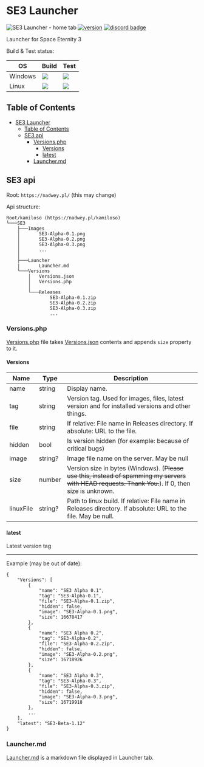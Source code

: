 # SE3 Launcher

![SE3 Launcher - home tab](https://user-images.githubusercontent.com/81181783/185487380-715fa7d4-40d1-448e-8cf6-5b145e575505.png)
[![version](https://img.shields.io/github/v/tag/Space-Eternity-3/SE3-Launcher?label=version&style=for-the-badge)](https://github.com/Space-Eternity-3/SE3-Launcher/releases/)
[![discord badge](https://img.shields.io/discord/909014300088213547?label=Discord&logo=Discord&style=for-the-badge)](https://discord.gg/e4ppBTRKhg)

Launcher for Space Eternity 3

Build & Test status:

| OS      | Build                                                                                                                      | Test                                                                                                                                 |
| ------- | -------------------------------------------------------------------------------------------------------------------------- | ------------------------------------------------------------------------------------------------------------------------------------ |
| Windows | ![](https://img.shields.io/github/actions/workflow/status/Space-Eternity-3/SE3-Launcher/build-win.yml?style=flat-square)   | ![](https://img.shields.io/github/actions/workflow/status/Space-Eternity-3/SE3-Launcher/test-win.yml?label=test&style=flat-square)   |
| Linux   | ![](https://img.shields.io/github/actions/workflow/status/Space-Eternity-3/SE3-Launcher/build-linux.yml?style=flat-square) | ![](https://img.shields.io/github/actions/workflow/status/Space-Eternity-3/SE3-Launcher/test-linux.yml?label=test&style=flat-square) |

## Table of Contents

-   [SE3 Launcher](#se3-launcher)
    -   [Table of Contents](#table-of-contents)
    -   [SE3 api](#se3-api)
        -   [Versions.php](#versionsphp)
            -   [Versions](#versions)
            -   [latest](#latest)
        -   [Launcher.md](#launchermd)

## SE3 api

Root: `https://nadwey.pl/` (this may change)

Api structure:

```text
Root/kamiloso (https://nadwey.pl/kamiloso)
└───SE3
    ├───Images
    │       SE3-Alpha-0.1.png
    │       SE3-Alpha-0.2.png
    │       SE3-Alpha-0.3.png
    │       ...
    │
    ├───Launcher
    |       Launcher.md
    └───Versions
        │   Versions.json
        │   Versions.php
        │
        └───Releases
                SE3-Alpha-0.1.zip
                SE3-Alpha-0.2.zip
                SE3-Alpha-0.3.zip
                ...
```

### Versions.php

[Versions.php](https://nadwey.pl/kamiloso/SE3/Versions/Versions.php) file takes [Versions.json](https://nadwey.pl/kamiloso/SE3/Versions/Versions.json) contents and appends `size` property to it.

#### Versions

| Name      | Type    | Description                                                                                                                                        |
| --------- | ------- | -------------------------------------------------------------------------------------------------------------------------------------------------- |
| name      | string  | Display name.                                                                                                                                      |
| tag       | string  | Version tag. Used for images, files, latest version and for installed versions and other things.                                                   |
| file      | string  | If relative: File name in Releases directory. If absolute: URL to the file.                                                                        |
| hidden    | bool    | Is version hidden (for example: because of critical bugs)                                                                                          |
| image     | string? | Image file name on the server. May be null                                                                                                         |
| size      | number  | Version size in bytes (Windows). (~~Please use this, instead of spamming my servers with HEAD requests. Thank You.~~). If 0, then size is unknown. |
| linuxFile | string? | Path to linux build. If relative: File name in Releases directory. If absolute: URL to the file. May be null.                                      |

#### latest

Latest version tag

---

Example (may be out of date):

```jsonc
{
    "Versions": [
        {
            "name": "SE3 Alpha 0.1",
            "tag": "SE3-Alpha-0.1",
            "file": "SE3-Alpha-0.1.zip",
            "hidden": false,
            "image": "SE3-Alpha-0.1.png",
            "size": 16678417
        },
        {
            "name": "SE3 Alpha 0.2",
            "tag": "SE3-Alpha-0.2",
            "file": "SE3-Alpha-0.2.zip",
            "hidden": false,
            "image": "SE3-Alpha-0.2.png",
            "size": 16718926
        },
        {
            "name": "SE3 Alpha 0.3",
            "tag": "SE3-Alpha-0.3",
            "file": "SE3-Alpha-0.3.zip",
            "hidden": false,
            "image": "SE3-Alpha-0.3.png",
            "size": 16719918
        },
        ...
    ],
    "latest": "SE3-Beta-1.12"
}
```

### Launcher.md

[Launcher.md](https://nadwey.pl/kamiloso/SE3/Launcher/Launcher.md) is a markdown file displayed in Launcher tab.
